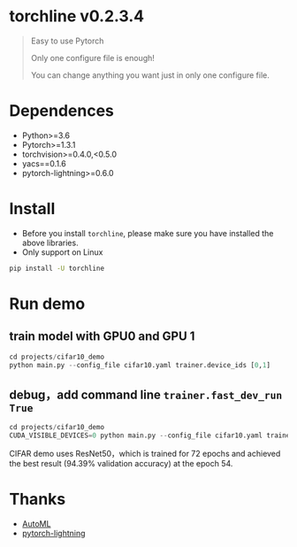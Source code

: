 # torchline v0.2.3.4

> Easy to use Pytorch
> 
> Only one configure file is enough!
> 
> You can change anything you want just in only one configure file.

# Dependences

- Python>=3.6
- Pytorch>=1.3.1
- torchvision>=0.4.0,<0.5.0
- yacs==0.1.6
- pytorch-lightning>=0.6.0


# Install

- Before you install `torchline`, please make sure you have installed the above libraries.
- Only support on Linux

```bash
pip install -U torchline
```

# Run demo

## train model with GPU0 and GPU 1
```python
cd projects/cifar10_demo
python main.py --config_file cifar10.yaml trainer.device_ids [0,1]
```

## debug，add command line `trainer.fast_dev_run True`
```python
cd projects/cifar10_demo
CUDA_VISIBLE_DEVICES=0 python main.py --config_file cifar10.yaml trainer.device_ids [0] trainer.fast_dev_run True
```
CIFAR demo uses ResNet50，which is trained for 72 epochs and achieved the best result (94.39% validation accuracy) at the epoch 54.

# Thanks

- [AutoML](https://zhuanlan.zhihu.com/automl)
- [pytorch-lightning](https://github.com/PyTorchLightning/pytorch-lightning)

